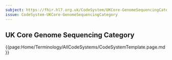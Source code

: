 ```yaml
---
subject: https://fhir.hl7.org.uk/CodeSystem/UKCore-GenomeSequencingCategory
issue: CodeSystem-UKCore-GenomeSequencingCategory
---
```

## UK Core Genome Sequencing Category

{{page:Home/Terminology/AllCodeSystems/CodeSystemTemplate.page.md}}